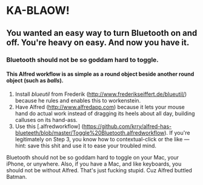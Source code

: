 # KA-BLAOW!

## You wanted an easy way to turn Bluetooth on and off. You're heavy on easy. And now you have it.

### Bluetooth should not be so goddam hard to toggle.

#### This Alfred workflow is as simple as a round object beside another round object (such as *balls*).

1. Install *blueutil* from Frederik (http://www.frederikseiffert.de/blueutil/) because he rules and enables this to workenstein.
2. Have Alfred (http://www.alfredapp.com) because it lets your mouse hand do actual work instead of dragging its heels about all day, building calluses on its hand-ass.
3. Use this [.alfredworkflow] (https://github.com/krry/alfred-has-blueteeth/blob/master/Toggle%20Bluetooth.alfredworkflow).  If you're legitimately on Step 3, you know how to contextual-click or the like — hint: save this shit and use it to ease your troubled mind.

Bluetooth should not be so goddam hard to toggle on your Mac, your iPhone, or unywhere.  Also, if you have a Mac, and like keyboards, you should not be without Alfred.  That's just fucking stupid. Cuz Alfred buttled Batman.

